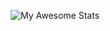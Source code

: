 <p align="center">
    <img src="https://awesome-github-stats.azurewebsites.net/user-stats/amaralkaff?cardType=github&theme=dark&preferLogin=true&Background=000000&Border=000000" alt="My Awesome Stats">
</p>
